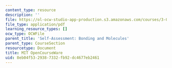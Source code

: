 ```yaml
---
content_type: resource
description: ''
file: https://ol-ocw-studio-app-production.s3.amazonaws.com/courses/3-091sc-introduction-to-solid-state-chemistry-fall-2010/8eb04f5329387332fb92dc4677eb2461_MIT3_091SCF10Exam_1_Prob_5_300k.pdf
file_type: application/pdf
learning_resource_types: []
ocw_type: OCWFile
parent_title: 'Self-Assessment: Bonding and Molecules'
parent_type: CourseSection
resourcetype: Document
title: MIT OpenCourseWare
uid: 8eb04f53-2938-7332-fb92-dc4677eb2461
---
```

